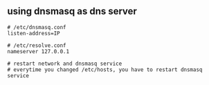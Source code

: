 ## using dnsmasq as dns server
```
# /etc/dnsmasq.conf
listen-address=IP

# /etc/resolve.conf
nameserver 127.0.0.1 

# restart network and dnsmasq service
# everytime you changed /etc/hosts, you have to restart dnsmasq service
```

